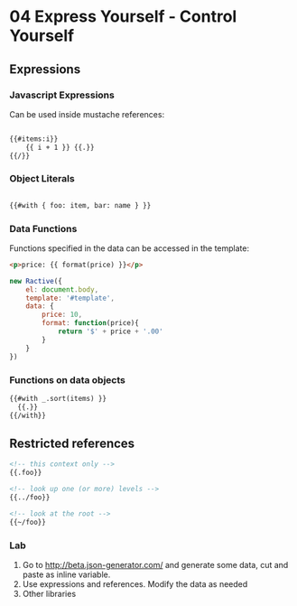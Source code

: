 # 04 Express Yourself - Control Yourself

## Expressions

### Javascript Expressions

Can be used inside mustache references:

```html

{{#items:i}}
	{{ i + 1 }} {{.}}
{{/}}

```

### Object Literals

```html

{{#with { foo: item, bar: name } }}

```

### Data Functions

Functions specified in the data can be accessed in the template:

```html
<p>price: {{ format(price) }}</p>
```
```js
new Ractive({
	el: document.body,
	template: '#template',
	data: {
		price: 10,
		format: function(price){
			return '$' + price + '.00'
		}
	}
})
```
### Functions on data objects

```html
{{#with _.sort(items) }}
  {{.}}
{{/with}}
```

## Restricted references

```html
<!-- this context only -->
{{.foo}}

<!-- look up one (or more) levels -->
{{../foo}}

<!-- look at the root -->
{{~/foo}}
```

### Lab
1. Go to http://beta.json-generator.com/ and generate some data, cut and paste as inline variable.
2. Use expressions and references. Modify the data as needed
3. Other libraries



